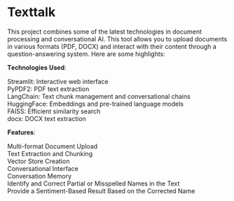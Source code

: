 # Texttalk
This project combines some of the latest technologies in document processing and conversational AI. This tool allows you to upload documents in various formats (PDF, DOCX) and interact with their content through a question-answering system. Here are some highlights:

𝐓𝐞𝐜𝐡𝐧𝐨𝐥𝐨𝐠𝐢𝐞𝐬 𝐔𝐬𝐞𝐝:

Streamlit: Interactive web interface<br>
PyPDF2: PDF text extraction<br>
LangChain: Text chunk management and conversational chains<br>
HuggingFace: Embeddings and pre-trained language models<br>
FAISS: Efficient similarity search<br>
docx: DOCX text extraction<br>

𝐅𝐞𝐚𝐭𝐮𝐫𝐞𝐬:

Multi-format Document Upload<br>
Text Extraction and Chunking<br>
Vector Store Creation<br>
Conversational Interface<br>
Conversation Memory<br>
Identify and Correct Partial or Misspelled Names in the Text<br>
Provide a Sentiment-Based Result Based on the Corrected Name<br>
